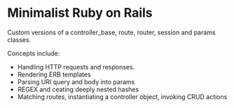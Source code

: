 # Minimalist Ruby on Rails

Custom versions of a controller_base, route, router, session and params classes.

Concepts include:
+ Handling HTTP requests and responses.
+ Rendering ERB templates
+ Parsing URI query and body into params
+ REGEX and ceating deeply nested hashes
+ Matching routes, instantiating a controller object, invoking CRUD actions

